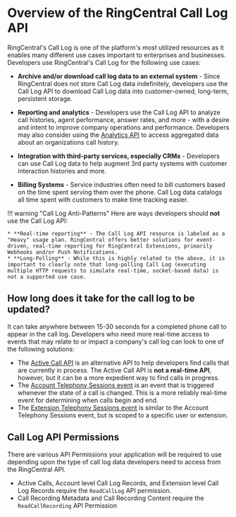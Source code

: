# Overview of the RingCentral Call Log API

RingCentral's Call Log is one of the platform's most utilized resources as it enables many different use cases important to enterprises and businesses. Developers use RingCentral's Call Log for the following use cases:

* **Archive and/or download call log data to an external system** - Since RingCentral does not store Call Log data indefinitely, developers use the Call Log API to download Call Log data into customer-owned, long-term, persistent storage.

* **Reporting and analytics** - Developers use the Call Log API to analyze call histories, agent performance, answer rates, and more - with a desire and intent to improve company operations and performance. Developers may also consider using the [Analytics API](../../analytics/) to access aggregated data about an organizations call history. 

* **Integration with third-party services, especially CRMs** - Developers can use Call Log data to help augment 3rd party systems with customer interaction histories and more.

* **Billing Systems** - Service industries often need to bill customers based on the time spent serving them over the phone. Call Log data catalogs all time spent with customers to make time tracking easier.

!!! warning "Call Log Anti-Patterns"
    Here are ways developers should **not** use the Call Log API:

    * **Real-time reporting** - The Call Log API resource is labeled as a "Heavy" usage plan. RingCentral offers better solutions for event-driven, real-time reporting for RingCentral Extensions, primarily Webhooks and/or Push Notifications.
    * **Long-Polling** - While this is highly related to the above, it is important to clearly note that long-polling Call Log (executing multiple HTTP requests to simulate real-time, socket-based data) is not a supported use case.

## How long does it take for the call log to be updated?

It can take anywhere between 15-30 seconds for a completed phone call to appear in the call log. Developers who need more real-time access to events that may relate to or impact a company's call log can look to one of the following solutions:

* The [Active Call API](../finding-active-calls/) is an alternative API to help developers find calls that are currently in process. The Active Call API is **not a real-time API**, however, but it can be a more expedient way to find calls in progress. 
* The [Account Telephony Sessions event](https://developers.ringcentral.com/api-reference/Account-Telephony-Sessions-Event) is an event that is triggered whenever the state of a call is changed. This is a more reliably real-time event for determining when calls begin and end. 
* The [Extension Telephony Sessions event](https://developers.ringcentral.com/api-reference/Extension-Telephony-Sessions-Event) is similar to the Account Telephony Sessions event, but is scoped to a specific user or extension. 

## Call Log API Permissions

There are various API Permissions your application will be required to use depending upon the type of call log data developers need to access from the RingCentral API.

* Active Calls, Account level Call Log Records, and Extension level Call Log Records require the `ReadCallLog` API permission.
* Call Recording Metadata and Call Recording Content require the `ReadCallRecording` API Permission

